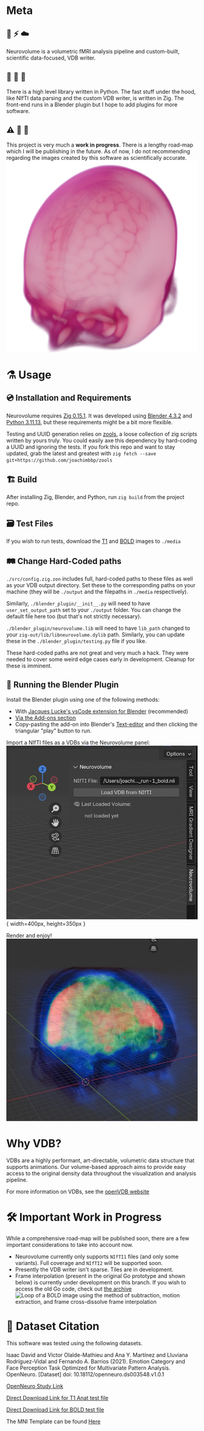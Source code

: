 
# Meta
## 🧠 ⚡️ ☁️
Neurovolume is a volumetric fMRI analysis pipeline and custom-built, scientific data-focused, VDB writer.

## 🐍 🦎 🧶
There is a high level library written in Python. The fast stuff under the hood, like NIfTI data parsing and the custom VDB writer, is written in Zig. The front-end runs in a Blender plugin but I hope to add plugins for more software.

## ⚠️ 🚧 🧪
This project is very much a **work in progress**. There is a lengthy road-map which I will be publishing in the future. As of now, I do not recommending regarding the images created by this software as scientifically accurate.
![Render of a non-skull stripped MNI Template](readme_media/mni_template_render.png)
# ⚗️ Usage
## 💿 Installation and Requirements
Neurovolume requires [Zig 0.15.1](https://ziglang.org/download/#release-0.15.1). It was developed using [Blender 4.3.2](https://www.blender.org/download/releases/4-3/) and [Python 3.11.13](https://www.python.org/downloads/release/python-31113/), but these requirements might be a bit more flexible.

Testing and UUID generation relies on [zools](https://github.com/joachimbbp/zools), a loose collection of zig scripts written by yours truly. You could easily axe this dependency by hard-coding a UUID and ignoring the tests. If you fork this repo and want to stay updated, grab the latest and greatest with `zig fetch --save git+https://github.com/joachimbbp/zools`
## 🏗️ Build
After installing Zig, Blender, and Python, run `zig build` from the project repo.

## 🗃️ Test Files
If you wish to run tests, download the [T1](https://s3.amazonaws.com/openneuro.org/ds003548/sub-01/anat/sub-01_T1w.nii.gz?versionId=5ZTXVLawdWoVNWe5XVuV6DfF2BnmxzQz) and [BOLD](https://s3.amazonaws.com/openneuro.org/ds003548/sub-01/func/sub-01_task-emotionalfaces_run-1_bold.nii.gz?versionId=tq8Y3ktm31Aa8JB0991n9K0XNmHyRS1Q) images to `./media`

## 🛤️ Change Hard-Coded paths
`./src/config.zig.zon` includes full, hard-coded paths to these files as well as your VDB output directory. Set these to the corresponding paths on your machine (they will be `./output` and the filepaths in `./media` respectively).

Similarly, `./blender_plugin/__init__.py` will need to have `user_set_output_path` set to your `./output` folder. You can change the default file here too (but that's not strictly necessary).

`./blender_plugin/neurovolume.lib` will need to have `lib_path` changed to your `zig-out/lib/libneurovolume.dylib` path. Similarly, you can update these in the `./blender_plugin/testing.py` file if you like.

These hard-coded paths are not great and very much a hack. They were needed to cover some weird edge cases early in development. Cleanup for these is imminent.

## 🔌 Running the Blender Plugin
Install the Blender plugin using one of the following methods:
- With [Jacques Lucke's vsCode extension for Blender](https://github.com/JacquesLucke/blender_vscode) (recommended)
- [Via the Add-ons section](https://docs.blender.org/manual/en/latest/editors/preferences/addons.html)
- Copy-pasting the add-on into Blender's [Text-editor](https://docs.blender.org/manual/en/latest/editors/text_editor.html) and then clicking the triangular "play" button to run.

Import a NIfTI files as a VDBs via the Neurovolume panel:
![Panel](readme_media/panel.png){ width=400px, height=350px }

Render and enjoy!
![overlayed bold and T1 VDBs in blender](readme_media/overlayed_bold_and_t1.jpeg)


# Why VDB?
VDBs are a highly performant, art-directable, volumetric data structure that supports animations. Our volume-based approach aims to provide easy access to the original density data throughout the visualization and analysis pipeline.

For more information on VDBs, see the [openVDB website](https://www.openvdb.org/)


# 🛠️ Important Work in Progress
While a comprehensive road-map will be published soon, there are a few important considerations to take into account now.
- Neurovolume currently only supports `NIfTI1` files (and only some variants). Full coverage and `NIfTI2` will be supported soon.
- Presently the VDB writer isn't sparse. Tiles are in development.
- Frame interpolation (present in the original Go prototype and shown below) is currently under development on this branch. If you wish to access the old Go code, check out [the archive](https://github.com/joachimbbp/neurovolume_archive)
![Loop of a BOLD image using the method of subtraction, motion extraction, and frame cross-dissolve frame interpolation](readme_media/bold_mos_me_loop.gif)


# 🧠 Dataset Citation
This software was tested using the following datasets.

Isaac David and Victor Olalde-Mathieu and Ana Y. Martínez and Lluviana Rodríguez-Vidal and Fernando A. Barrios (2021). Emotion Category and Face Perception Task Optimized for Multivariate Pattern Analysis. OpenNeuro. [Dataset] doi: 10.18112/openneuro.ds003548.v1.0.1

[OpenNeuro Study Link](https://openneuro.org/datasets/ds003548/versions/1.0.1)

[Direct Download Link for T1 Anat test file](https://s3.amazonaws.com/openneuro.org/ds003548/sub-01/anat/sub-01_T1w.nii.gz?versionId=5ZTXVLawdWoVNWe5XVuV6DfF2BnmxzQz)

[Direct Download Link for BOLD test file](https://s3.amazonaws.com/openneuro.org/ds003548/sub-01/func/sub-01_task-emotionalfaces_run-1_bold.nii.gz?versionId=tq8Y3ktm31Aa8JB0991n9K0XNmHyRS1Q)
 
The MNI Template can be found [Here](https://github.com/Angeluz-07/MRI-preprocessing-techniques/tree/main/assets/templates)
